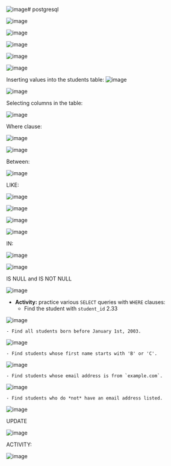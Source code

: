 ![image](https://github.com/user-attachments/assets/1558f3eb-312b-4929-9b22-66512a046b53)# postgresql


![image](https://github.com/user-attachments/assets/85691498-a855-4a33-8480-0ac1831afb21)

![image](https://github.com/user-attachments/assets/e925969e-e370-4a3d-81f4-7780a4acb618)

![image](https://github.com/user-attachments/assets/5c0f292c-10d2-452a-b9e0-008b65f3c705)

![image](https://github.com/user-attachments/assets/deeafc4f-a59f-4f74-b0d4-44a5b20f67ca)

![image](https://github.com/user-attachments/assets/d93ead44-7518-443f-923e-dc33ac6ca24c)

Inserting values into the students table:
![image](https://github.com/user-attachments/assets/b4935355-6011-4e35-80fa-7ed6bbbbb85e)

![image](https://github.com/user-attachments/assets/0a49897e-2258-41c6-bcb7-44111f54ad79)


Selecting columns in the table:

![image](https://github.com/user-attachments/assets/c90e21ea-ea90-48db-90f6-86715bdff91d)

Where clause:

![image](https://github.com/user-attachments/assets/455c1110-2b02-41c2-a33e-525db164f66a)

![image](https://github.com/user-attachments/assets/8a89e8f9-7748-4540-bccb-f91fa66da095)

Between:

![image](https://github.com/user-attachments/assets/f1741cca-bfb5-4dec-b83a-d3c142374bfb)

LIKE:

![image](https://github.com/user-attachments/assets/eeba34ea-1249-4eba-937c-8d96adf8c4c6)

![image](https://github.com/user-attachments/assets/9a74a082-3625-4e0f-ba99-e1f4a019c190)

![image](https://github.com/user-attachments/assets/24b0a84a-e05c-432f-b947-d87c4dd8b402)

![image](https://github.com/user-attachments/assets/0036815b-882a-4cef-8dd5-5e8064c63e66)

IN:

![image](https://github.com/user-attachments/assets/4e616440-8f91-4cd1-b865-7214aee7857e)

![image](https://github.com/user-attachments/assets/6e1d7eb8-84dd-4ffc-8436-7eccb259a891)

IS NULL and IS NOT NULL

![image](https://github.com/user-attachments/assets/5b615638-cb79-4612-bcb5-f59b1792848b)


- **Activity:**  practice various `SELECT` queries with `WHERE` clauses:
    - Find the student with `student_id` 2.33

![image](https://github.com/user-attachments/assets/df6061b4-e8d6-4b99-8566-dfe814b388ae)


    - Find all students born before January 1st, 2003.
 
![image](https://github.com/user-attachments/assets/9c06f501-5209-4bff-a5ed-a04590aa35e1)


    - Find students whose first name starts with 'B' or 'C'.

![image](https://github.com/user-attachments/assets/7966863e-32fe-4bf4-944b-60f2bdd9a44e)


    - Find students whose email address is from `example.com`.

![image](https://github.com/user-attachments/assets/01a25cbb-c314-4b12-8cdf-e8296969dd60)


    - Find students who do *not* have an email address listed.

![image](https://github.com/user-attachments/assets/d28760ba-058a-4f17-91a7-4190e57af17f)




UPDATE

![image](https://github.com/user-attachments/assets/e0f778fa-8d94-4e48-b639-38cc2e025b4e)


ACTIVITY:

![image](https://github.com/user-attachments/assets/7e0f340b-3149-4be8-8d45-946820f427d4)














